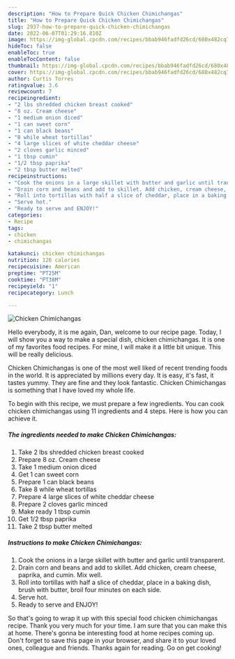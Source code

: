 ```yaml
---
description: "How to Prepare Quick Chicken Chimichangas"
title: "How to Prepare Quick Chicken Chimichangas"
slug: 2937-how-to-prepare-quick-chicken-chimichangas
date: 2022-06-07T01:29:16.810Z
image: https://img-global.cpcdn.com/recipes/bbab946fadfd26cd/680x482cq70/chicken-chimichangas-recipe-main-photo.jpg
hideToc: false
enableToc: true
enableTocContent: false
thumbnail: https://img-global.cpcdn.com/recipes/bbab946fadfd26cd/680x482cq70/chicken-chimichangas-recipe-main-photo.jpg
cover: https://img-global.cpcdn.com/recipes/bbab946fadfd26cd/680x482cq70/chicken-chimichangas-recipe-main-photo.jpg
author: Curtis Torres
ratingvalue: 3.6
reviewcount: 7
recipeingredient:
- "2 lbs shredded chicken breast cooked"
- "8 oz. Cream cheese"
- "1 medium onion diced"
- "1 can sweet corn"
- "1 can black beans"
- "8 while wheat tortillas"
- "4 large slices of white cheddar cheese"
- "2 cloves garlic minced"
- "1 tbsp cumin"
- "1/2 tbsp paprika"
- "2 tbsp butter melted"
recipeinstructions:
- "Cook the onions in a large skillet with butter and garlic until transparent."
- "Drain corn and beans and add to skillet. Add chicken, cream cheese, paprika, and cumin. Mix well."
- "Roll into tortillas with half a slice of cheddar, place in a baking dish, brush with butter, broil four minutes on each side."
- "Serve hot."
- "Ready to serve and ENJOY!"
categories:
- Recipe
tags:
- chicken
- chimichangas

katakunci: chicken chimichangas 
nutrition: 126 calories
recipecuisine: American
preptime: "PT25M"
cooktime: "PT38M"
recipeyield: "1"
recipecategory: Lunch

---
```



![Chicken Chimichangas](https://img-global.cpcdn.com/recipes/bbab946fadfd26cd/680x482cq70/chicken-chimichangas-recipe-main-photo.jpg)

Hello everybody, it is me again, Dan, welcome to our recipe page. Today, I will show you a way to make a special dish, chicken chimichangas. It is one of my favorites food recipes. For mine, I will make it a little bit unique. This will be really delicious.



Chicken Chimichangas is one of the most well liked of recent trending foods in the world. It is appreciated by millions every day. It is easy, it's fast, it tastes yummy. They are fine and they look fantastic. Chicken Chimichangas is something that I have loved my whole life.


To begin with this recipe, we must prepare a few ingredients. You can cook chicken chimichangas using 11 ingredients and 4 steps. Here is how you can achieve it.

<!--inarticleads1-->

##### The ingredients needed to make Chicken Chimichangas:

1. Take 2 lbs shredded chicken breast cooked
1. Prepare 8 oz. Cream cheese
1. Take 1 medium onion diced
1. Get 1 can sweet corn
1. Prepare 1 can black beans
1. Take 8 while wheat tortillas
1. Prepare 4 large slices of white cheddar cheese
1. Prepare 2 cloves garlic minced
1. Make ready 1 tbsp cumin
1. Get 1/2 tbsp paprika
1. Take 2 tbsp butter melted




<!--inarticleads2-->

##### Instructions to make Chicken Chimichangas:

1. Cook the onions in a large skillet with butter and garlic until transparent.
1. Drain corn and beans and add to skillet. Add chicken, cream cheese, paprika, and cumin. Mix well.
1. Roll into tortillas with half a slice of cheddar, place in a baking dish, brush with butter, broil four minutes on each side.
1. Serve hot.
1. Ready to serve and ENJOY!



So that's going to wrap it up with this special food chicken chimichangas recipe. Thank you very much for your time. I am sure that you can make this at home. There's gonna be interesting food at home recipes coming up. Don't forget to save this page in your browser, and share it to your loved ones, colleague and friends. Thanks again for reading. Go on get cooking!
